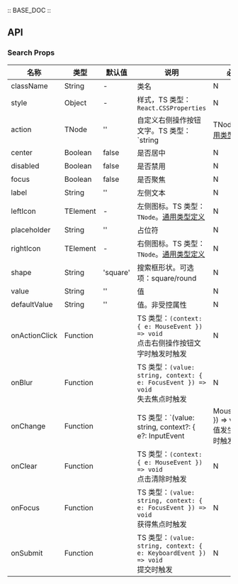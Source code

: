 :: BASE_DOC ::

## API
### Search Props

名称 | 类型 | 默认值 | 说明 | 必传
-- | -- | -- | -- | --
className | String | - | 类名 | N
style | Object | - | 样式，TS 类型：`React.CSSProperties` | N
action | TNode | '' | 自定义右侧操作按钮文字。TS 类型：`string | TNode`。[通用类型定义](https://github.com/Tencent/tdesign-mobile-react/blob/develop/src/common.ts) | N
center | Boolean | false | 是否居中 | N
disabled | Boolean | false | 是否禁用 | N
focus | Boolean | false | 是否聚焦 | N
label | String | '' | 左侧文本 | N
leftIcon | TElement | - | 左侧图标。TS 类型：`TNode`。[通用类型定义](https://github.com/Tencent/tdesign-mobile-react/blob/develop/src/common.ts) | N
placeholder | String | '' | 占位符 | N
rightIcon | TElement | - | 右侧图标。TS 类型：`TNode`。[通用类型定义](https://github.com/Tencent/tdesign-mobile-react/blob/develop/src/common.ts) | N
shape | String | 'square' | 搜索框形状。可选项：square/round | N
value | String | '' | 值 | N
defaultValue | String | '' | 值。非受控属性 | N
onActionClick | Function |  | TS 类型：`(context: { e: MouseEvent }) => void`<br/>点击右侧操作按钮文字时触发时触发 | N
onBlur | Function |  | TS 类型：`(value: string, context: { e: FocusEvent }) => void`<br/>失去焦点时触发 | N
onChange | Function |  | TS 类型：`(value: string, context?: { e?: InputEvent | MouseEvent }) => void`<br/>值发生变化时触发 | N
onClear | Function |  | TS 类型：`(context: { e: MouseEvent }) => void`<br/>点击清除时触发 | N
onFocus | Function |  | TS 类型：`(value: string, context: { e: FocusEvent }) => void`<br/>获得焦点时触发 | N
onSubmit | Function |  | TS 类型：`(value: string, context: { e: KeyboardEvent }) => void`<br/>提交时触发 | N
